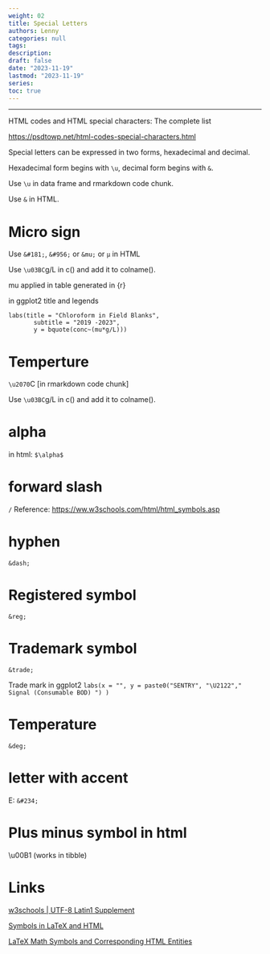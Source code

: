 ```yaml
---
weight: 02
title: Special Letters
authors: Lenny
categories: null
tags: 
description: 
draft: false
date: "2023-11-19"
lastmod: "2023-11-19"
series:
toc: true
---
```



<!--more-->
---

HTML codes and HTML special characters: The complete list

<a href = "https://psdtowp.net/html-codes-special-characters.html" target="_blank" rel="noopener noreferrer">https://psdtowp.net/html-codes-special-characters.html</a>


Special letters can be expressed in two forms, hexadecimal and decimal.

Hexadecimal form begins with `\u`, decimal form begins with `&`.

Use `\u` in data frame and rmarkdown code chunk.

Use `&` in HTML.




# Micro sign

Use `&#181;`, `&#956;` or `&mu;` or `μ` in HTML

Use `\u03BC`g/L in c() and add it to colname().

mu applied in table generated in {r}  

in ggplot2 title and legends

```
labs(title = "Chloroform in Field Blanks",
       subtitle = "2019 -2023",
       y = bquote(conc~(mu*g/L)))
```


# Temperture

`\u2070`C [in rmarkdown code chunk]

Use `\u03BC`g/L in c() and add it to colname().

# alpha

in html: `$\alpha$` 


# forward slash
`/`
Reference: https://ww.w3schools.com/html/html_symbols.asp


# hyphen
`&dash;`




# Registered symbol 
`&reg;`


# Trademark symbol 
`&trade;`

Trade mark in ggplot2
`labs(x = "", y = paste0("SENTRY", "\U2122"," Signal (Consumable BOD) ") )`


# Temperature
`&deg;`


# letter with accent

E: `&#234;`

# Plus minus symbol in html
\u00B1 (works in tibble)


# Links
<a href = "https://www.w3schools.com/charsets/ref_utf_latin1_supplement.asp" target="_blank" rel="noopener noreferrer">w3schools | UTF-8 Latin1 Supplement </a>

<a href = "https://www.stevesque.com/symbols/" target="_blank" rel="noopener noreferrer">Symbols in LaTeX and HTML</a>  

<a href = "https://w2.syronex.com/jmr/tex/latex-symbols" target="_blank" rel="noopener noreferrer">LaTeX Math Symbols and Corresponding HTML Entities</a>

